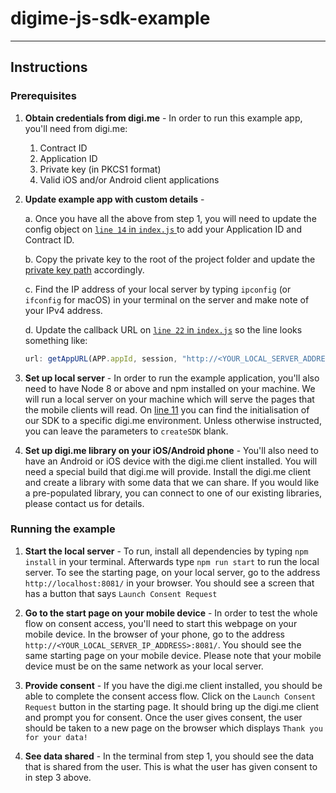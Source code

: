 # digime-js-sdk-example

---

## Instructions

### Prerequisites
1. **Obtain credentials from digi.me** - In order to run this example app, you'll need from digi.me:
    1. Contract ID
    2. Application ID
    3. Private key (in PKCS1 format)
    4. Valid iOS and/or Android client applications

2. **Update example app with custom details** - 

    a. Once you have all the above from step 1, you will need to update the config object on [`line 14` in `index.js` ](https://github.com/digime/digime-js-sdk-example/blob/sdk/index.js#L14) to add your Application ID and Contract ID. 
    
    b. Copy the private key to the root of the project folder and update the [private key path](https://github.com/digime/digime-js-sdk-example/blob/sdk/index.js#L16) accordingly. 
    
    c. Find the IP address of your local server by typing `ipconfig` (or `ifconfig` for macOS) in your terminal on the server and make note of your IPv4 address. 
    
    d. Update the callback URL on [`line 22` in `index.js`](https://github.com/digime/digime-js-sdk-example/blob/sdk/index.js#L22) so the line looks something like:
    
    ```javascript
    url: getAppURL(APP.appId, session, "http://<YOUR_LOCAL_SERVER_ADDRESS>:8081/return?sessionId=" + session.sessionKey)
    ```

3. **Set up local server** - In order to run the example application, you'll also need to have Node 8 or above and npm installed on your machine. We will run a local server on your machine which will serve the pages that the mobile clients will read. On [line 11](https://github.com/digime/digime-js-sdk-example/blob/sdk/index.js#L11) you can find the initialisation of our SDK to a specific digi.me environment. Unless otherwise instructed, you can leave the parameters to `createSDK` blank.

4. **Set up digi.me library on your iOS/Android phone** - You'll also need to have an Android or iOS device with the digi.me client installed. You will need a special build that digi.me will provide. Install the digi.me client and create a library with some data that we can share. If you would like a pre-populated library, you can connect to one of our existing libraries, please contact us for details.

### Running the example
1. **Start the local server** - To run, install all dependencies by typing `npm install` in your terminal. Afterwards type `npm run start` to run the local server. To see the starting page, on your local server, go to the address `http://localhost:8081/` in your browser. You should see a screen that has a button that says `Launch Consent Request`

2. **Go to the start page on your mobile device** - In order to test the whole flow on consent access, you'll need to start this webpage on your mobile device. In the browser of your phone, go to the address `http://<YOUR_LOCAL_SERVER_IP_ADDRESS>:8081/`. You should see the same starting page on your mobile device. Please note that your mobile device must be on the same network as your local server. 

3. **Provide consent** - If you have the digi.me client installed, you should be able to complete the consent access flow. Click on the `Launch Consent Request` button in the starting page. It should bring up the digi.me client and prompt you for consent. Once the user gives consent, the user should be taken to a new page on the browser which displays `Thank you for your data!`

4. **See data shared** - In the terminal from step 1, you should see the data that is shared from the user. This is what the user has given consent to in step 3 above.
